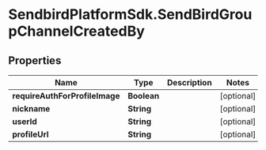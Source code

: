 # SendbirdPlatformSdk.SendBirdGroupChannelCreatedBy

## Properties

Name | Type | Description | Notes
------------ | ------------- | ------------- | -------------
**requireAuthForProfileImage** | **Boolean** |  | [optional] 
**nickname** | **String** |  | [optional] 
**userId** | **String** |  | [optional] 
**profileUrl** | **String** |  | [optional] 


